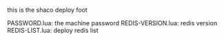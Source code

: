 this is the shaco deploy foot

PASSWORD.lua: the machine password
REDIS-VERSION.lua: redis version
REDIS-LIST.lua: deploy redis list
